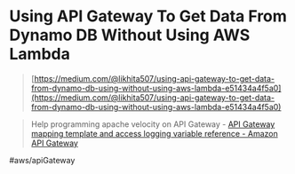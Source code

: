 # Using API Gateway To Get Data From Dynamo DB Without Using AWS Lambda

> [https://medium.com/@likhita507/using-api-gateway-to-get-data-from-dynamo-db-using-without-using-aws-lambda-e51434a4f5a0](https://medium.com/@likhita507/using-api-gateway-to-get-data-from-dynamo-db-using-without-using-aws-lambda-e51434a4f5a0)

> Help programming apache velocity on API Gateway - [API Gateway mapping template and access logging variable reference - Amazon API Gateway](https://docs.aws.amazon.com/apigateway/latest/developerguide/api-gateway-mapping-template-reference.html#input-variable-reference)

#aws/apiGateway
